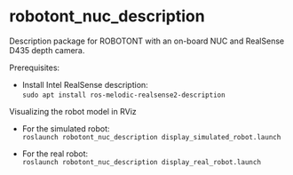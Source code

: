 # robotont\_nuc\_description

Description package for ROBOTONT with an on-board NUC and RealSense D435 depth camera.

Prerequisites:
* Install Intel RealSense description:<br/>
```sudo apt install ros-melodic-realsense2-description```

Visualizing the robot model in RViz
* For the simulated robot:<br/>
```roslaunch robotont_nuc_description display_simulated_robot.launch```

* For the real robot:<br/>
```roslaunch robotont_nuc_description display_real_robot.launch```
